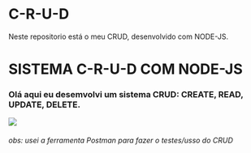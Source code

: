 # C-R-U-D
Neste repositorio está o meu CRUD, desenvolvido com NODE-JS.
<h1>SISTEMA C-R-U-D COM NODE-JS</h1>
<h3>Olá aqui eu desemvolvi um sistema CRUD: CREATE, READ, UPDATE, DELETE.</h3>
<img src="https://images.pexels.com/photos/546819/pexels-photo-546819.jpeg?auto=compress&cs=tinysrgb&dpr=2&h=650&w=940">
<h6>obs: usei a ferramenta Postman para fazer o testes/usso do CRUD</h6>
